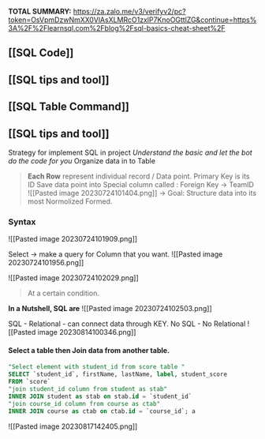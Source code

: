 
**TOTAL SUMMARY:** https://za.zalo.me/v3/verifyv2/pc?token=OsVpmDzwNmXX0VlAsXLMRcO1zxlP7KnoOGttlZG&continue=https%3A%2F%2Flearnsql.com%2Fblog%2Fsql-basics-cheat-sheet%2F

## [[SQL Code]]
## [[SQL tips and tool]]

## [[SQL Table Command]]

## [[SQL tips and tool]]


Strategy for implement SQL in project
	*Understand the basic and let the bot do the code for you*
Organize data in to Table
> **Each Row** represent individual record / Data point.
> Primary Key is its ID
> Save data point into Special column called : 
> 	Foreign Key -> TeamID
![[Pasted image 20230724101404.png]]
-> Goal: Structure data into its most Normolized Formed.


### Syntax
![[Pasted image 20230724101909.png]]

Select -> make a query for Column that you want.
![[Pasted image 20230724101956.png]]

![[Pasted image 20230724102029.png]]
> At a certain condition.

**In a Nutshell, SQL are**
![[Pasted image 20230724102503.png]]


SQL - Relational - can connect data through KEY.
No SQL - No Relational
![[Pasted image 20230814100346.png]]




#### Select a table then Join data from another table.
```sql
"Select element with student_id from score table "
SELECT `student_id`, firstName, lastName, label, student_score
FROM `score`
"join student_id column from student as stab"
INNER JOIN student as stab on stab.id = `student_id`
"join course_id column from course as ctab"
INNER JOIN course as ctab on ctab.id = `course_id`; a
```
![[Pasted image 20230817142405.png]]


